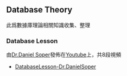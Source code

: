 Database Theory
---

此爲數據庫理論相關知識收集、整理

### Database Lesson
由[Dr.Daniel Soper](http://www.danielsoper.com/about/default.aspx)發佈在[Youtube](https://www.youtube.com/user/DanSoper33)上，共8段視頻

* [DatabaseLesson-Dr.DanielSoper](https://github.com/LempStacker/DatabaseRelated/tree/master/DatabaseTheory/DatabaseLesson-Dr.DanielSoper)
